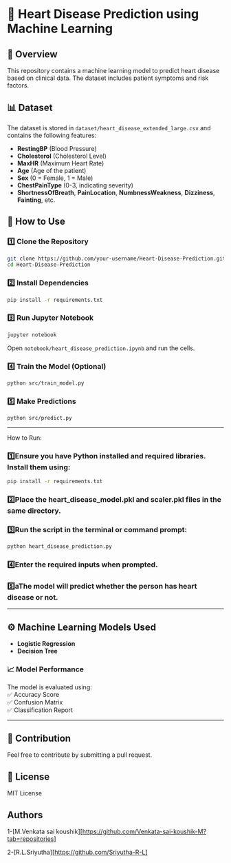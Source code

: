 # 🏥 Heart Disease Prediction using Machine Learning

## 📌 Overview  
This repository contains a machine learning model to predict heart disease based on clinical data. The dataset includes patient symptoms and risk factors.  

## 📊 Dataset  
The dataset is stored in `dataset/heart_disease_extended_large.csv` and contains the following features:  

- **RestingBP** (Blood Pressure)  
- **Cholesterol** (Cholesterol Level)  
- **MaxHR** (Maximum Heart Rate)  
- **Age** (Age of the patient)  
- **Sex** (0 = Female, 1 = Male)  
- **ChestPainType** (0-3, indicating severity)  
- **ShortnessOfBreath**, **PainLocation**, **NumbnessWeakness**, **Dizziness**, **Fainting**, etc.  

## 🚀 How to Use  

### 1️⃣ **Clone the Repository**  
```sh
git clone https://github.com/your-username/Heart-Disease-Prediction.git
cd Heart-Disease-Prediction
```

### 2️⃣ **Install Dependencies**  
```sh
pip install -r requirements.txt
```

### 3️⃣ **Run Jupyter Notebook**  
```sh
jupyter notebook
```
Open `notebook/heart_disease_prediction.ipynb` and run the cells.  

### 4️⃣ **Train the Model (Optional)**  
```sh
python src/train_model.py
```

### 5️⃣ **Make Predictions**  
```sh
python src/predict.py
```
---
How to Run:

### 1️⃣Ensure you have Python installed and required libraries. Install them using:
```sh
pip install -r requirements.txt
```
### 2️⃣Place the heart_disease_model.pkl and scaler.pkl files in the same directory.

### 3️⃣Run the script in the terminal or command prompt:
```sh
python heart_disease_prediction.py
```
### 4️⃣Enter the required inputs when prompted.

### 5️⃣aThe model will predict whether the person has heart disease or not.

---

## ⚙️ Machine Learning Models Used  
- **Logistic Regression**  
- **Decision Tree**  

### 📈 Model Performance  
The model is evaluated using:  
✅ Accuracy Score  
✅ Confusion Matrix  
✅ Classification Report  

---

## 📌 Contribution  
Feel free to contribute by submitting a pull request.  

## 📜 License  
MIT License  

## Authors
1-[M.Venkata sai koushik][https://github.com/Venkata-sai-koushik-M?tab=repositories]

2-[R.L.Sriyutha][https://github.com/Sriyutha-R-L]
